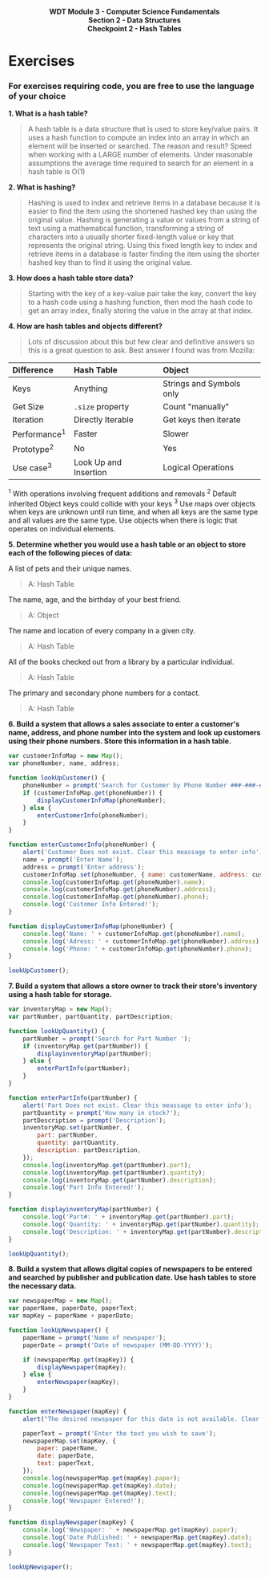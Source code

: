 <p style="text-align: center; font-weight:bold">WDT Module 3 - Computer Science Fundamentals<br>Section 2 - Data Structures<br>Checkpoint 2 - Hash Tables</p>

# Exercises

### For exercises requiring code, you are free to use the language of your choice

**1. What is a hash table?**

> A hash table is a data structure that is used to store key/value pairs. It uses a hash function to compute an index into an array in which an element will be inserted or searched. The reason and result? Speed when working with a LARGE number of elements. Under reasonable assumptions the average time required to search for an element in a hash table is O(1)

**2. What is hashing?**
> Hashing is used to index and retrieve items in a database because it is easier to find the item using the shortened hashed key than using the original value. Hashing is generating a value or values from a string of text using a mathematical function, transforming a string of characters into a usually shorter fixed-length value or key that represents the original string. Using this fixed length key to index and retrieve items in a database is faster finding the item using the shorter hashed key than to find it using the original value.

**3. How does a hash table store data?**
> Starting with the key of a key-value pair take the key, convert the key to a hash code using a hashing function, then mod the hash code to get an array index, finally storing the value in the array at that index.

**4. How are hash tables and objects different?**
> Lots of discussion about this but few clear and definitive answers so this is a great question to ask. Best answer I found was from Mozilla:

| Difference              | Hash Table            | Object                   |
| :---------------------- | :-------------------- | :----------------------- |
| Keys                    | Anything              | Strings and Symbols only |
| Get Size                | `.size` property      | Count "manually"         |
| Iteration               | Directly Iterable     | Get keys then iterate    |
| Performance<sup>1</sup> | Faster                | Slower                   |
| Prototype<sup>2</sup>   | No                    | Yes                      |
| Use case<sup>3</sup>    | Look Up and Insertion | Logical Operations       |

<sup>1</sup> With operations involving frequent additions and removals
<sup>2</sup> Default inherited Object keys could collide with your keys
<sup>3</sup> Use maps over objects when keys are unknown until run time, and when all keys are the same type and all values are the same type. Use objects when there is logic that operates on individual elements.

**5. Determine whether you would use a hash table or an object to store each of the following pieces of data:**


A list of pets and their unique names.
> A: Hash Table

The name, age, and the birthday of your best friend.
> A: Object

The name and location of every company in a given city.
> A: Hash Table

All of the books checked out from a library by a particular individual.
> A: Hash Table

The primary and secondary phone numbers for a contact.
> A: Hash Table

**6. Build a system that allows a sales associate to enter a customer's name, address, and phone number into the system and look up customers using their phone numbers. Store this information in a hash table.**

```javascript
var customerInfoMap = new Map();
var phoneNumber, name, address;

function lookUpCustomer() {
	phoneNumber = prompt('Search for Customer by Phone Number ###-###-####');
	if (customerInfoMap.get(phoneNumber)) {
		displayCustomerInfoMap(phoneNumber);
	} else {
		enterCustomerInfo(phoneNumber);
	}
}

function enterCustomerInfo(phoneNumber) {
	alert('Customer Does not exist. Clear this meassage to enter info');
	name = prompt('Enter Name');
	address = prompt('Enter address');
	customerInfoMap.set(phoneNumber, { name: customerName, address: customerAddress, phone: customerPhone });
	console.log(customerInfoMap.get(phoneNumber).name);
	console.log(customerInfoMap.get(phoneNumber).address);
	console.log(customerInfoMap.get(phoneNumber).phone);
	console.log('Customer Info Entered!');
}

function displayCustomerInfoMap(phoneNumber) {
	console.log('Name: ' + customerInfoMap.get(phoneNumber).name);
	console.log('Adress: ' + customerInfoMap.get(phoneNumber).address);
	console.log('Phone: ' + customerInfoMap.get(phoneNumber).phone);
}

lookUpCustomer();
```

**7. Build a system that allows a store owner to track their store's inventory using a hash table for storage.**

```javascript
var inventoryMap = new Map();
var partNumber, partQuantity, partDescription;

function lookUpQuantity() {
	partNumber = prompt('Search for Part Number ');
	if (inventoryMap.get(partNumber)) {
		displayinventoryMap(partNumber);
	} else {
		enterPartInfo(partNumber);
	}
}

function enterPartInfo(partNumber) {
	alert('Part Does not exist. Clear this meassage to enter info');
	partQuantity = prompt('How many in stock?');
	partDescription = prompt('Description');
	inventoryMap.set(partNumber, {
		part: partNumber,
		quantity: partQuantity,
		description: partDescription,
	});
	console.log(inventoryMap.get(partNumber).part);
	console.log(inventoryMap.get(partNumber).quantity);
	console.log(inventoryMap.get(partNumber).description);
	console.log('Part Info Entered!');
}

function displayinventoryMap(partNumber) {
	console.log('Part#: ' + inventoryMap.get(partNumber).part);
	console.log('Quantity: ' + inventoryMap.get(partNumber).quantity);
	console.log('Description: ' + inventoryMap.get(partNumber).description);
}

lookUpQuantity();
```

**8. Build a system that allows digital copies of newspapers to be entered and searched by publisher and publication date. Use hash tables to store the necessary data.**

```javascript
var newspaperMap = new Map();
var paperName, paperDate, paperText;
var mapKey = paperName + paperDate;

function lookUpNewspaper() {
	paperName = prompt('Name of newspaper');
	paperDate = prompt('Date of newspaper (MM-DD-YYYY)');

	if (newspaperMap.get(mapKey)) {
		displayNewspaper(mapKey);
	} else {
		enterNewspaper(mapKey);
	}
}

function enterNewspaper(mapKey) {
	alert("The desired newspaper for this date is not available. Clear this meassage to enter that edition's text");

	paperText = prompt('Enter the text you wish to save');
	newspaperMap.set(mapKey, {
		paper: paperName,
		date: paperDate,
		text: paperText,
	});
	console.log(newspaperMap.get(mapKey).paper);
	console.log(newspaperMap.get(mapKey).date);
	console.log(newspaperMap.get(mapKey).text);
	console.log('Newspaper Entered!');
}

function displayNewspaper(mapKey) {
	console.log('Newspaper: ' + newspaperMap.get(mapKey).paper);
	console.log('Date Published: ' + newspaperMap.get(mapKey).date);
	console.log('Newspaper Text: ' + newspaperMap.get(mapKey).text);
}

lookUpNewspaper();
```

